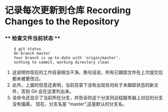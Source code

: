 # 记录每次更新到仓库 Recording Changes to the Repository

### ** 检查文件当前状态 **
```
	$ git status
	On branch master
	Your branch is up-to-date with 'origin/master'.
	nothing to commit, working directory clean
```
 1. 这说明你现在的工作目录相当干净。换句话说，所有已跟踪文件在上次提交后都未被更改过。 
 2. 此外，上面的信息还表明，当前目录下没有出现任何处于未跟踪状态的新文件，否则 Git 会在这里列出来。 
 3. 该命令还显示了当前所在分支，并告诉你这个分支同远程服务器上对应的分支没有偏离。 现在，分支名是 “master”,这是默认的分支名。
 
```
	
```